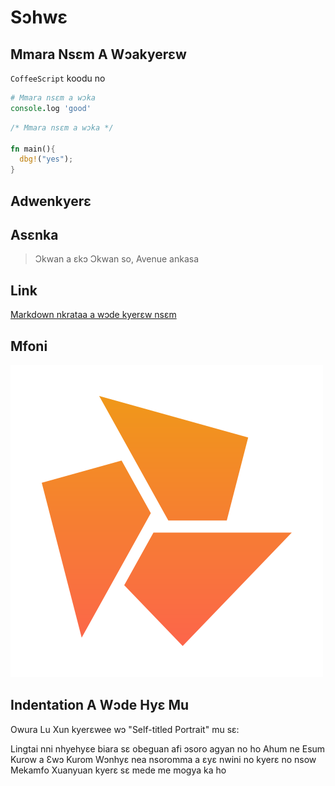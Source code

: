 [Markdown wiase nyinaa nsɛm a wɔka]:#

# Sɔhwɛ

## Mmara Nsɛm A Wɔakyerɛw

`CoffeeScript` koodu no

```coffee
# Mmara nsɛm a wɔka
console.log 'good'


```

```rust
/* Mmara nsɛm a wɔka */

fn main(){
  dbg!("yes");
}
```

## Adwenkyerɛ

<!-- HTML 注释 --> 

<!-- 多行注释 --> 

## Asɛnka

> Ɔkwan a ɛkɔ Ɔkwan so, Avenue ankasa

## Link

[Markdown nkrataa a wɔde kyerɛw nsɛm](https://github.com/xxai-art/xxai-art-md)

## Mfoni

![xxAI.Art Brand Nkyerɛkyerɛmu](https://raw.githubusercontent.com/xxai-art/web/main/file/svg/logo.svg)

## Indentation A Wɔde Hyɛ Mu

Owura Lu Xun kyerɛwee wɔ "Self-titled Portrait" mu sɛ:

  Lingtai nni nhyehyɛe biara sɛ obeguan afi ɔsoro agyan no ho
  Ahum ne Esum Kurow a Ɛwɔ Kurom
  Wɔnhyɛ nea nsoromma a ɛyɛ nwini no kyerɛ no nsow
  Mekamfo Xuanyuan kyerɛ sɛ mede me mogya ka ho
